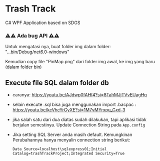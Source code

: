 # Trash Track
C# WPF Application based on SDGS

### ⚠️⚠️ Ada bug API ⚠️⚠️  
Untuk mengatasi nya, buat folder img dalam folder:  
"...bin/Debug/net6.0-windows"

Kemudian copy file "PinMap.png" dari folder img awal, ke img yang baru (dalam folder bin)
## Execute file SQL dalam folder db
* caranya: <https://youtu.be/AJdwp0fAHf4?si=8TahMJjTVvEUagHq>
* selain execute .sql bisa juga menggunakan import .bacpac : <https://youtu.be/kcVhcYrGyXE?si=1M7vMYrxpu_Gxd-3>
* jika salah satu dari dua diatas sudah dilakukan, tapi aplikasi tidak berjalan semestinya. Update Connection String pada
```App.config```
* Jika setting SQL Server anda masih default. Kemungkinan Perubahannya hanya menyalin connection string berikut:
  
  ```
  Data Source=localhost\sqlexpress01;Initial Catalog=trashTrackProject;Integrated Security=True
  ```
